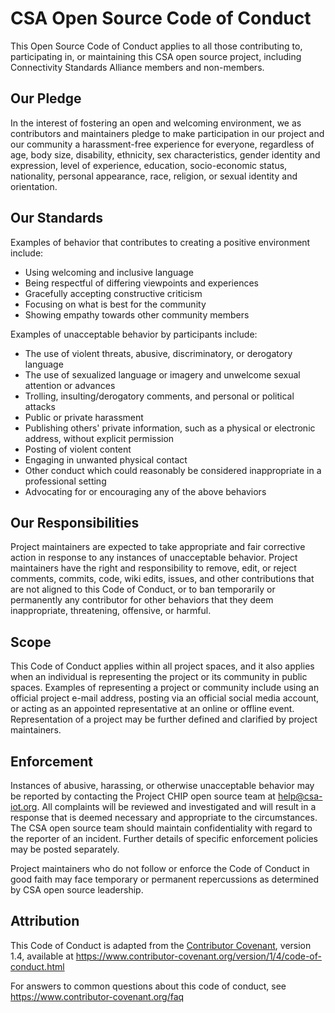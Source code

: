 # CSA Open Source Code of Conduct

This Open Source Code of Conduct applies to all those contributing
to, participating in, or maintaining this CSA open source project,
including Connectivity Standards Alliance members and non-members.

## Our Pledge

In the interest of fostering an open and welcoming environment, we as
contributors and maintainers pledge to make participation in our project and our
community a harassment-free experience for everyone, regardless of age, body
size, disability, ethnicity, sex characteristics, gender identity and
expression, level of experience, education, socio-economic status, nationality,
personal appearance, race, religion, or sexual identity and orientation.

## Our Standards

Examples of behavior that contributes to creating a positive environment
include:

-   Using welcoming and inclusive language
-   Being respectful of differing viewpoints and experiences
-   Gracefully accepting constructive criticism
-   Focusing on what is best for the community
-   Showing empathy towards other community members

Examples of unacceptable behavior by participants include:

-   The use of violent threats, abusive, discriminatory, or derogatory language
-   The use of sexualized language or imagery and unwelcome sexual attention or
    advances
-   Trolling, insulting/derogatory comments, and personal or political attacks
-   Public or private harassment
-   Publishing others' private information, such as a physical or electronic
    address, without explicit permission
-   Posting of violent content
-   Engaging in unwanted physical contact
-   Other conduct which could reasonably be considered inappropriate in a
    professional setting
-   Advocating for or encouraging any of the above behaviors

## Our Responsibilities

Project maintainers are expected to take appropriate and fair corrective action
in response to any instances of unacceptable behavior. Project maintainers have
the right and responsibility to remove, edit, or reject comments, commits, code,
wiki edits, issues, and other contributions that are not aligned to this Code of
Conduct, or to ban temporarily or permanently any contributor for other
behaviors that they deem inappropriate, threatening, offensive, or harmful.

## Scope

This Code of Conduct applies within all project spaces, and it also applies when
an individual is representing the project or its community in public spaces.
Examples of representing a project or community include using an official
project e-mail address, posting via an official social media account, or acting
as an appointed representative at an online or offline event. Representation of
a project may be further defined and clarified by project maintainers.

## Enforcement

Instances of abusive, harassing, or otherwise unacceptable behavior may be
reported by contacting the Project CHIP open source team at help@csa-iot.org.
All complaints will be reviewed and investigated and will result in a
response that is deemed necessary and appropriate to the circumstances. The
CSA open source team should maintain confidentiality with regard to the
reporter of an incident. Further details of specific enforcement policies may be
posted separately.

Project maintainers who do not follow or enforce the Code of Conduct in good
faith may face temporary or permanent repercussions as determined by CSA open source leadership.

## Attribution

This Code of Conduct is adapted from the [Contributor Covenant][homepage],
version 1.4, available at
https://www.contributor-covenant.org/version/1/4/code-of-conduct.html

[homepage]: https://www.contributor-covenant.org

For answers to common questions about this code of conduct, see
https://www.contributor-covenant.org/faq
